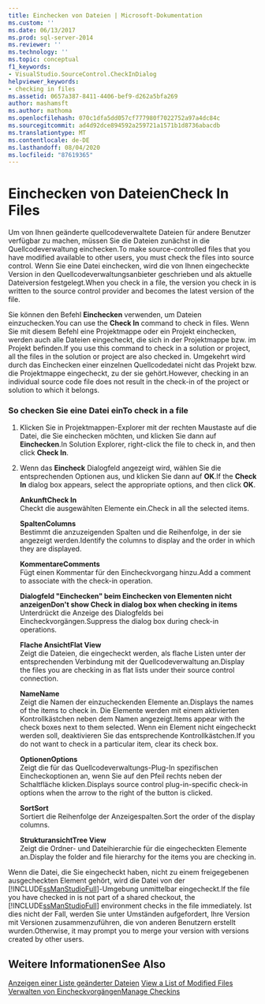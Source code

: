 ```yaml
---
title: Einchecken von Dateien | Microsoft-Dokumentation
ms.custom: ''
ms.date: 06/13/2017
ms.prod: sql-server-2014
ms.reviewer: ''
ms.technology: ''
ms.topic: conceptual
f1_keywords:
- VisualStudio.SourceControl.CheckInDialog
helpviewer_keywords:
- checking in files
ms.assetid: 0657a387-8411-4406-bef9-d262a5bfa269
author: mashamsft
ms.author: mathoma
ms.openlocfilehash: 070c1dfa5dd057cf777980f7022752a97a4dc84c
ms.sourcegitcommit: ad4d92dce894592a259721a1571b1d8736abacdb
ms.translationtype: MT
ms.contentlocale: de-DE
ms.lasthandoff: 08/04/2020
ms.locfileid: "87619365"
---
```

# <a name="check-in-files"></a><span data-ttu-id="32288-102">Einchecken von Dateien</span><span class="sxs-lookup"><span data-stu-id="32288-102">Check In Files</span></span>
  <span data-ttu-id="32288-103">Um von Ihnen geänderte quellcodeverwaltete Dateien für andere Benutzer verfügbar zu machen, müssen Sie die Dateien zunächst in die Quellcodeverwaltung einchecken.</span><span class="sxs-lookup"><span data-stu-id="32288-103">To make source-controlled files that you have modified available to other users, you must check the files into source control.</span></span> <span data-ttu-id="32288-104">Wenn Sie eine Datei einchecken, wird die von Ihnen eingecheckte Version in den Quellcodeverwaltungsanbieter geschrieben und als aktuelle Dateiversion festgelegt.</span><span class="sxs-lookup"><span data-stu-id="32288-104">When you check in a file, the version you check in is written to the source control provider and becomes the latest version of the file.</span></span>  
  
 <span data-ttu-id="32288-105">Sie können den Befehl **Einchecken** verwenden, um Dateien einzuchecken.</span><span class="sxs-lookup"><span data-stu-id="32288-105">You can use the **Check In** command to check in files.</span></span> <span data-ttu-id="32288-106">Wenn Sie mit diesem Befehl eine Projektmappe oder ein Projekt einchecken, werden auch alle Dateien eingecheckt, die sich in der Projektmappe bzw. im Projekt befinden.</span><span class="sxs-lookup"><span data-stu-id="32288-106">If you use this command to check in a solution or project, all the files in the solution or project are also checked in.</span></span> <span data-ttu-id="32288-107">Umgekehrt wird durch das Einchecken einer einzelnen Quellcodedatei nicht das Projekt bzw. die Projektmappe eingecheckt, zu der sie gehört.</span><span class="sxs-lookup"><span data-stu-id="32288-107">However, checking in an individual source code file does not result in the check-in of the project or solution to which it belongs.</span></span>  
  
### <a name="to-check-in-a-file"></a><span data-ttu-id="32288-108">So checken Sie eine Datei ein</span><span class="sxs-lookup"><span data-stu-id="32288-108">To check in a file</span></span>  
  
1.  <span data-ttu-id="32288-109">Klicken Sie in Projektmappen-Explorer mit der rechten Maustaste auf die Datei, die Sie einchecken möchten, und klicken Sie dann auf **Einchecken**.</span><span class="sxs-lookup"><span data-stu-id="32288-109">In Solution Explorer, right-click the file to check in, and then click **Check In**.</span></span>  
  
2.  <span data-ttu-id="32288-110">Wenn das **Eincheck** Dialogfeld angezeigt wird, wählen Sie die entsprechenden Optionen aus, und klicken Sie dann auf **OK**.</span><span class="sxs-lookup"><span data-stu-id="32288-110">If the **Check In** dialog box appears, select the appropriate options, and then click **OK**.</span></span>  
  
     <span data-ttu-id="32288-111">**Ankunft**</span><span class="sxs-lookup"><span data-stu-id="32288-111">**Check In**</span></span>  
     <span data-ttu-id="32288-112">Checkt die ausgewählten Elemente ein.</span><span class="sxs-lookup"><span data-stu-id="32288-112">Check in all the selected items.</span></span>  
  
     <span data-ttu-id="32288-113">**Spalten**</span><span class="sxs-lookup"><span data-stu-id="32288-113">**Columns**</span></span>  
     <span data-ttu-id="32288-114">Bestimmt die anzuzeigenden Spalten und die Reihenfolge, in der sie angezeigt werden.</span><span class="sxs-lookup"><span data-stu-id="32288-114">Identify the columns to display and the order in which they are displayed.</span></span>  
  
     <span data-ttu-id="32288-115">**Kommentare**</span><span class="sxs-lookup"><span data-stu-id="32288-115">**Comments**</span></span>  
     <span data-ttu-id="32288-116">Fügt einen Kommentar für den Eincheckvorgang hinzu.</span><span class="sxs-lookup"><span data-stu-id="32288-116">Add a comment to associate with the check-in operation.</span></span>  
  
     <span data-ttu-id="32288-117">**Dialogfeld "Einchecken" beim Einchecken von Elementen nicht anzeigen**</span><span class="sxs-lookup"><span data-stu-id="32288-117">**Don't show Check in dialog box when checking in items**</span></span>  
     <span data-ttu-id="32288-118">Unterdrückt die Anzeige des Dialogfelds bei Eincheckvorgängen.</span><span class="sxs-lookup"><span data-stu-id="32288-118">Suppress the dialog box during check-in operations.</span></span>  
  
     <span data-ttu-id="32288-119">**Flache Ansicht**</span><span class="sxs-lookup"><span data-stu-id="32288-119">**Flat View**</span></span>  
     <span data-ttu-id="32288-120">Zeigt die Dateien, die eingecheckt werden, als flache Listen unter der entsprechenden Verbindung mit der Quellcodeverwaltung an.</span><span class="sxs-lookup"><span data-stu-id="32288-120">Display the files you are checking in as flat lists under their source control connection.</span></span>  
  
     <span data-ttu-id="32288-121">**Name**</span><span class="sxs-lookup"><span data-stu-id="32288-121">**Name**</span></span>  
     <span data-ttu-id="32288-122">Zeigt die Namen der einzucheckenden Elemente an.</span><span class="sxs-lookup"><span data-stu-id="32288-122">Displays the names of the items to check in.</span></span> <span data-ttu-id="32288-123">Die Elemente werden mit einem aktivierten Kontrollkästchen neben dem Namen angezeigt.</span><span class="sxs-lookup"><span data-stu-id="32288-123">Items appear with the check boxes next to them selected.</span></span> <span data-ttu-id="32288-124">Wenn ein Element nicht eingecheckt werden soll, deaktivieren Sie das entsprechende Kontrollkästchen.</span><span class="sxs-lookup"><span data-stu-id="32288-124">If you do not want to check in a particular item, clear its check box.</span></span>  
  
     <span data-ttu-id="32288-125">**Optionen**</span><span class="sxs-lookup"><span data-stu-id="32288-125">**Options**</span></span>  
     <span data-ttu-id="32288-126">Zeigt die für das Quellcodeverwaltungs-Plug-In spezifischen Eincheckoptionen an, wenn Sie auf den Pfeil rechts neben der Schaltfläche klicken.</span><span class="sxs-lookup"><span data-stu-id="32288-126">Displays source control plug-in-specific check-in options when the arrow to the right of the button is clicked.</span></span>  
  
     <span data-ttu-id="32288-127">**Sort**</span><span class="sxs-lookup"><span data-stu-id="32288-127">**Sort**</span></span>  
     <span data-ttu-id="32288-128">Sortiert die Reihenfolge der Anzeigespalten.</span><span class="sxs-lookup"><span data-stu-id="32288-128">Sort the order of the display columns.</span></span>  
  
     <span data-ttu-id="32288-129">**Strukturansicht**</span><span class="sxs-lookup"><span data-stu-id="32288-129">**Tree View**</span></span>  
     <span data-ttu-id="32288-130">Zeigt die Ordner- und Dateihierarchie für die eingecheckten Elemente an.</span><span class="sxs-lookup"><span data-stu-id="32288-130">Display the folder and file hierarchy for the items you are checking in.</span></span>  
  
 <span data-ttu-id="32288-131">Wenn die Datei, die Sie eingecheckt haben, nicht zu einem freigegebenen ausgecheckten Element gehört, wird die Datei von der [!INCLUDE[ssManStudioFull](../includes/ssmanstudiofull-md.md)]-Umgebung unmittelbar eingecheckt.</span><span class="sxs-lookup"><span data-stu-id="32288-131">If the file you have checked in is not part of a shared checkout, the [!INCLUDE[ssManStudioFull](../includes/ssmanstudiofull-md.md)] environment checks in the file immediately.</span></span> <span data-ttu-id="32288-132">Ist dies nicht der Fall, werden Sie unter Umständen aufgefordert, Ihre Version mit Versionen zusammenzuführen, die von anderen Benutzern erstellt wurden.</span><span class="sxs-lookup"><span data-stu-id="32288-132">Otherwise, it may prompt you to merge your version with versions created by other users.</span></span>  
  
## <a name="see-also"></a><span data-ttu-id="32288-133">Weitere Informationen</span><span class="sxs-lookup"><span data-stu-id="32288-133">See Also</span></span>  
 <span data-ttu-id="32288-134">[Anzeigen einer Liste geänderter Dateien](../../2014/database-engine/view-a-list-of-modified-files.md) </span><span class="sxs-lookup"><span data-stu-id="32288-134">[View a List of Modified Files](../../2014/database-engine/view-a-list-of-modified-files.md) </span></span>  
 [<span data-ttu-id="32288-135">Verwalten von Eincheckvorgängen</span><span class="sxs-lookup"><span data-stu-id="32288-135">Manage Checkins</span></span>](../../2014/database-engine/manage-checkins.md)  
  
  
